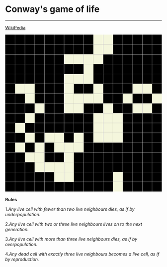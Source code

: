 # Conway's game of life
***

[WikiPedia](https://en.wikipedia.org/wiki/Conway's_Game_of_Life)  

 ![GIF](https://raw.githubusercontent.com/Caien1/Life/refs/heads/main/game_of_life.gif)

**Rules**  

1._Any live cell with fewer than two live neighbours dies,  as if by underpopulation._  


2._Any live cell with two or three live neighbours lives on to the next generation._  


3._Any live cell with more than three live neighbours dies, as if by overpopulation._  


4._Any dead cell with exactly three live neighbours becomes a live cell, as if by reproduction._  
